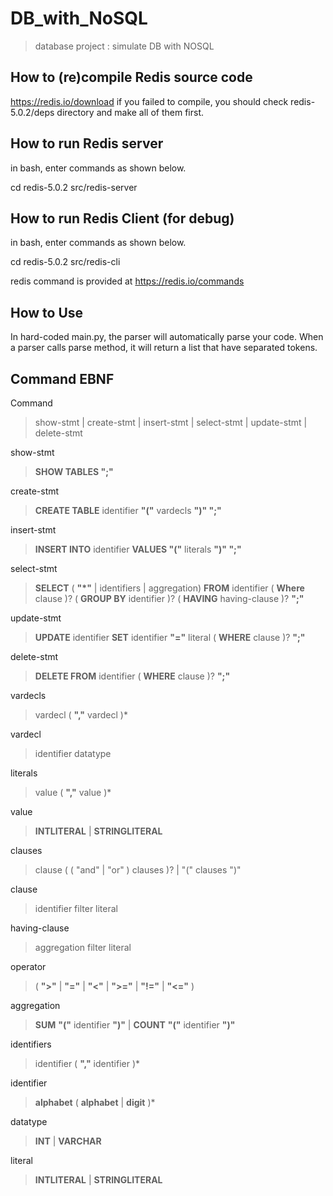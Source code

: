 # DB_with_NoSQL
> database project : simulate DB with NOSQL

## How to (re)compile Redis source code

https://redis.io/download
if you failed to compile, you should check redis-5.0.2/deps directory and make all of them first.

## How to run Redis server

in bash, enter commands as shown below.

cd redis-5.0.2
src/redis-server

## How to run Redis Client (for debug)

in bash, enter commands as shown below.

cd redis-5.0.2
src/redis-cli

redis command is provided at
https://redis.io/commands

## How to Use

In hard-coded main.py, the parser will automatically parse your code.
When a parser calls parse method, it will return a list that have separated tokens.

## Command EBNF

Command
> show-stmt | create-stmt | insert-stmt | select-stmt | update-stmt | delete-stmt

show-stmt
> **SHOW TABLES ";"**

create-stmt
> **CREATE TABLE** identifier **"("** vardecls **")" ";"**

insert-stmt
> **INSERT INTO** identifier **VALUES "("** literals **")" ";"**

select-stmt
> **SELECT** ( __"*"__ | identifiers | aggregation) **FROM** identifier ( **Where** clause )? ( **GROUP BY** identifier )? ( **HAVING** having-clause )? **";"**

update-stmt
> **UPDATE** identifier **SET** identifier **"="** literal ( **WHERE** clause )? **";"** 

delete-stmt
> **DELETE FROM** identifier ( **WHERE** clause )? **";"**

vardecls
> vardecl ( **","** vardecl )*

vardecl
> identifier datatype

literals
> value ( **","** value )*

value
> **INTLITERAL** | **STRINGLITERAL**

clauses
> clause ( ( "and" | "or" ) clauses )? | "(" clauses ")"

clause
> identifier filter literal

having-clause
> aggregation filter literal

operator
> ( **">"** | **"="** | **"<"** | **">="** | **"!="** | **"<="** )

aggregation
> **SUM** **"("** identifier **")"** | **COUNT** **"("** identifier **")"**

identifiers
> identifier ( **","** identifier )*

identifier
> **alphabet** ( **alphabet** | **digit** )*

datatype
> **INT** | **VARCHAR**

literal
> **INTLITERAL** | **STRINGLITERAL**
